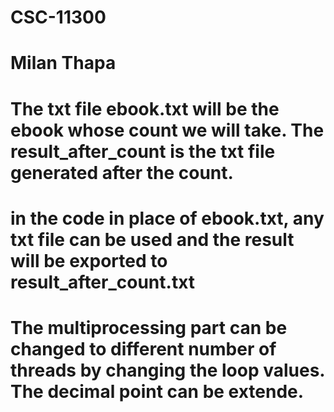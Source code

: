 # CSC-11300
# Milan Thapa
# The txt file ebook.txt will be the ebook whose count we will take. The result_after_count is the txt file generated after the count.
# in the code in place of ebook.txt, any txt file can be used and the result will be exported to result_after_count.txt
# The multiprocessing part can be changed to different number of threads by changing the loop values. The decimal point can be extende.
